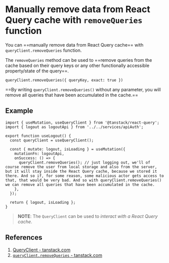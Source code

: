 # Manually remove data from React Query cache with `removeQueries` function

You can ==manually remove data from React Query cache== with `queryClient.removeQueries` function.

The `removeQueries` method can be used to ==remove queries from the cache based on their query keys or any other functionally accessible property/state of the query==.

```react
queryClient.removeQueries({ queryKey, exact: true })
```

==By writing `queryClient.removeQueries()` without any parameter, you will remove all queries that have been accumulated in the cache.==

## Example

```react
import { useMutation, useQueryClient } from '@tanstack/react-query';
import { logout as logoutApi } from '../../services/apiAuth';

export function useLogout() {
  const queryClient = useQueryClient();

  const { mutate: logout, isLoading } = useMutation({
    mutationFn: logoutApi,
    onSuccess: () => {
      queryClient.removeQueries(); // just logging out, we'll of course remove the user from local storage and also from the server, but it will stay inside the React Query cache, because we stored it there. And so if, for some reason, some malicious actor gets access to that, that would be very bad. And so with queryClient.removeQueries() we can remove all queries that have been accumulated in the cache.
    },
  });

  return { logout, isLoading };
}
```

> **NOTE**: The `QueryClient` can be used to _interact with a React Query cache_.

## References

1. [QueryClient - tanstack.com](https://tanstack.com/query/latest/docs/react/reference/QueryClient)
2. [`queryClient.removeQueries` - tanstack.com](https://tanstack.com/query/latest/docs/react/reference/QueryClient#queryclientremovequeries)